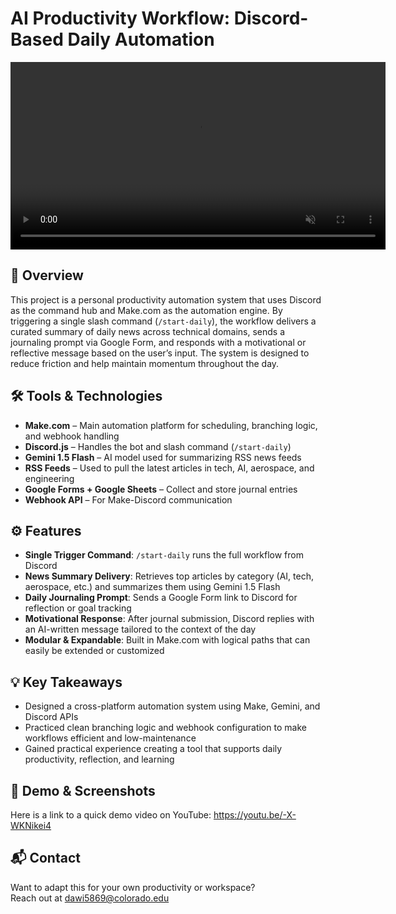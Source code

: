 # AI Productivity Workflow: Discord-Based Daily Automation

<video src="assets/0526.mp4" autoplay loop muted playsinline width="600"></video>

## 🧠 Overview
This project is a personal productivity automation system that uses Discord as the command hub and Make.com as the automation engine. By triggering a single slash command (`/start-daily`), the workflow delivers a curated summary of daily news across technical domains, sends a journaling prompt via Google Form, and responds with a motivational or reflective message based on the user’s input. The system is designed to reduce friction and help maintain momentum throughout the day.

## 🛠 Tools & Technologies
- **Make.com** – Main automation platform for scheduling, branching logic, and webhook handling  
- **Discord.js** – Handles the bot and slash command (`/start-daily`)  
- **Gemini 1.5 Flash** – AI model used for summarizing RSS news feeds  
- **RSS Feeds** – Used to pull the latest articles in tech, AI, aerospace, and engineering  
- **Google Forms + Google Sheets** – Collect and store journal entries  
- **Webhook API** – For Make-Discord communication

## ⚙️ Features
- **Single Trigger Command**: `/start-daily` runs the full workflow from Discord
- **News Summary Delivery**: Retrieves top articles by category (AI, tech, aerospace, etc.) and summarizes them using Gemini 1.5 Flash
- **Daily Journaling Prompt**: Sends a Google Form link to Discord for reflection or goal tracking
- **Motivational Response**: After journal submission, Discord replies with an AI-written message tailored to the context of the day
- **Modular & Expandable**: Built in Make.com with logical paths that can easily be extended or customized

## 💡 Key Takeaways
- Designed a cross-platform automation system using Make, Gemini, and Discord APIs
- Practiced clean branching logic and webhook configuration to make workflows efficient and low-maintenance
- Gained practical experience creating a tool that supports daily productivity, reflection, and learning

## 📸 Demo & Screenshots
Here is a link to a quick demo video on YouTube: https://youtu.be/-X-WKNikei4

## 📬 Contact
Want to adapt this for your own productivity or workspace?  
Reach out at dawi5869@colorado.edu


